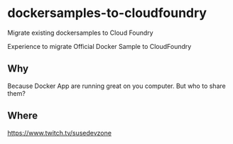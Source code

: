 # dockersamples-to-cloudfoundry
Migrate existing dockersamples to Cloud Foundry

Experience to migrate Official Docker Sample to CloudFoundry

## Why

Because Docker App are running great on you computer.
But who to share them? 

## Where 

https://www.twitch.tv/susedevzone
